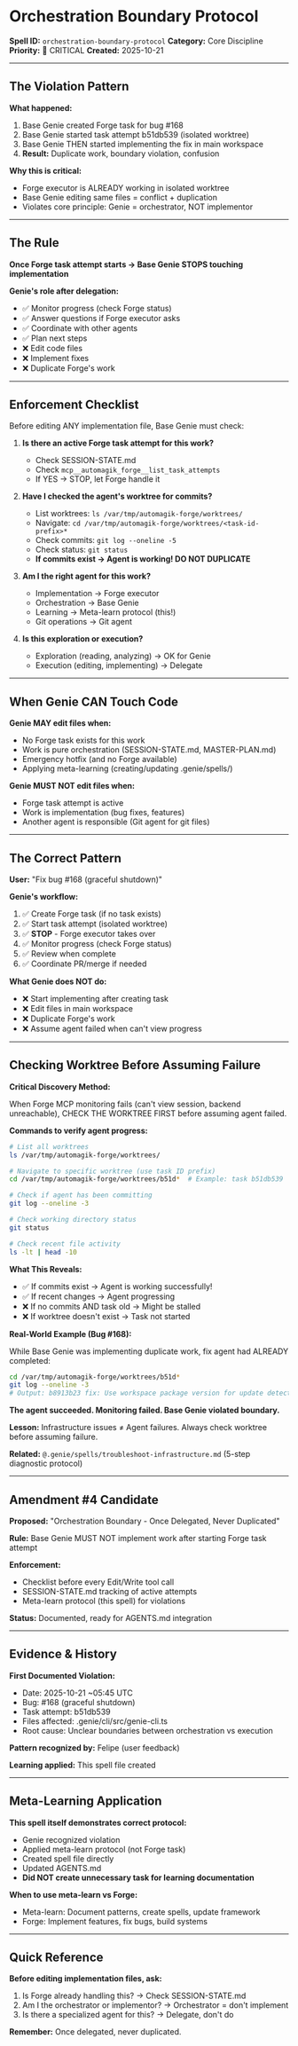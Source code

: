 # Orchestration Boundary Protocol
**Spell ID:** `orchestration-boundary-protocol`
**Category:** Core Discipline
**Priority:** 🔴 CRITICAL
**Created:** 2025-10-21

---

## The Violation Pattern

**What happened:**
1. Base Genie created Forge task for bug #168
2. Base Genie started task attempt b51db539 (isolated worktree)
3. Base Genie THEN started implementing the fix in main workspace
4. **Result:** Duplicate work, boundary violation, confusion

**Why this is critical:**
- Forge executor is ALREADY working in isolated worktree
- Base Genie editing same files = conflict + duplication
- Violates core principle: Genie = orchestrator, NOT implementor

---

## The Rule

**Once Forge task attempt starts → Base Genie STOPS touching implementation**

**Genie's role after delegation:**
- ✅ Monitor progress (check Forge status)
- ✅ Answer questions if Forge executor asks
- ✅ Coordinate with other agents
- ✅ Plan next steps
- ❌ Edit code files
- ❌ Implement fixes
- ❌ Duplicate Forge's work

---

## Enforcement Checklist

Before editing ANY implementation file, Base Genie must check:

1. **Is there an active Forge task attempt for this work?**
   - Check SESSION-STATE.md
   - Check `mcp__automagik_forge__list_task_attempts`
   - If YES → STOP, let Forge handle it

2. **Have I checked the agent's worktree for commits?**
   - List worktrees: `ls /var/tmp/automagik-forge/worktrees/`
   - Navigate: `cd /var/tmp/automagik-forge/worktrees/<task-id-prefix>*`
   - Check commits: `git log --oneline -5`
   - Check status: `git status`
   - **If commits exist → Agent is working! DO NOT DUPLICATE**

3. **Am I the right agent for this work?**
   - Implementation → Forge executor
   - Orchestration → Base Genie
   - Learning → Meta-learn protocol (this!)
   - Git operations → Git agent

4. **Is this exploration or execution?**
   - Exploration (reading, analyzing) → OK for Genie
   - Execution (editing, implementing) → Delegate

---

## When Genie CAN Touch Code

**Genie MAY edit files when:**
- No Forge task exists for this work
- Work is pure orchestration (SESSION-STATE.md, MASTER-PLAN.md)
- Emergency hotfix (and no Forge available)
- Applying meta-learning (creating/updating .genie/spells/)

**Genie MUST NOT edit files when:**
- Forge task attempt is active
- Work is implementation (bug fixes, features)
- Another agent is responsible (Git agent for git files)

---

## The Correct Pattern

**User:** "Fix bug #168 (graceful shutdown)"

**Genie's workflow:**
1. ✅ Create Forge task (if no task exists)
2. ✅ Start task attempt (isolated worktree)
3. ✅ **STOP** - Forge executor takes over
4. ✅ Monitor progress (check Forge status)
5. ✅ Review when complete
6. ✅ Coordinate PR/merge if needed

**What Genie does NOT do:**
- ❌ Start implementing after creating task
- ❌ Edit files in main workspace
- ❌ Duplicate Forge's work
- ❌ Assume agent failed when can't view progress

---

## Checking Worktree Before Assuming Failure

**Critical Discovery Method:**

When Forge MCP monitoring fails (can't view session, backend unreachable), CHECK THE WORKTREE FIRST before assuming agent failed.

**Commands to verify agent progress:**
```bash
# List all worktrees
ls /var/tmp/automagik-forge/worktrees/

# Navigate to specific worktree (use task ID prefix)
cd /var/tmp/automagik-forge/worktrees/b51d*  # Example: task b51db539

# Check if agent has been committing
git log --oneline -3

# Check working directory status
git status

# Check recent file activity
ls -lt | head -10
```

**What This Reveals:**
- ✅ If commits exist → Agent is working successfully!
- ✅ If recent changes → Agent progressing
- ❌ If no commits AND task old → Might be stalled
- ❌ If worktree doesn't exist → Task not started

**Real-World Example (Bug #168):**

While Base Genie was implementing duplicate work, fix agent had ALREADY completed:
```bash
cd /var/tmp/automagik-forge/worktrees/b51d*
git log --oneline -3
# Output: b8913b23 fix: Use workspace package version for update detection
```

**The agent succeeded. Monitoring failed. Base Genie violated boundary.**

**Lesson:** Infrastructure issues ≠ Agent failures. Always check worktree before assuming failure.

**Related:** `@.genie/spells/troubleshoot-infrastructure.md` (5-step diagnostic protocol)

---

## Amendment #4 Candidate

**Proposed:** "Orchestration Boundary - Once Delegated, Never Duplicated"

**Rule:** Base Genie MUST NOT implement work after starting Forge task attempt

**Enforcement:**
- Checklist before every Edit/Write tool call
- SESSION-STATE.md tracking of active attempts
- Meta-learn protocol (this spell) for violations

**Status:** Documented, ready for AGENTS.md integration

---

## Evidence & History

**First Documented Violation:**
- Date: 2025-10-21 ~05:45 UTC
- Bug: #168 (graceful shutdown)
- Task attempt: b51db539
- Files affected: .genie/cli/src/genie-cli.ts
- Root cause: Unclear boundaries between orchestration vs execution

**Pattern recognized by:** Felipe (user feedback)

**Learning applied:** This spell file created

---

## Meta-Learning Application

**This spell itself demonstrates correct protocol:**
- Genie recognized violation
- Applied meta-learn protocol (not Forge task)
- Created spell file directly
- Updated AGENTS.md
- **Did NOT create unnecessary task for learning documentation**

**When to use meta-learn vs Forge:**
- Meta-learn: Document patterns, create spells, update framework
- Forge: Implement features, fix bugs, build systems

---

## Quick Reference

**Before editing implementation files, ask:**
1. Is Forge already handling this? → Check SESSION-STATE.md
2. Am I the orchestrator or implementor? → Orchestrator = don't implement
3. Is there a specialized agent for this? → Delegate, don't do

**Remember:** Once delegated, never duplicated.
